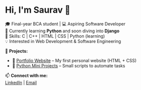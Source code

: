 # Hi, I'm Saurav 👋

🎓 Final-year BCA student | 💻 Aspiring Software Developer  
🌱 Currently learning **Python** and soon diving into **Django**  
🔧 Skills: C | C++ | HTML | CSS | Python (learning)  
💡 Interested in Web Development & Software Engineering  

📌 **Projects:**  
- 🔗 [Portfolio Website](#) – My first personal website (HTML + CSS)  
- 🔗 [Python Mini Projects](#) – Small scripts to automate tasks  

📫 **Connect with me:**  
[LinkedIn](https://linkedin.com/in/yourprofile) | [Email](mailto:youremail@example.com)
